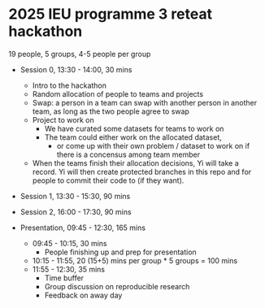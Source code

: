 # 2025 IEU programme 3 reteat hackathon

19 people, 5 groups, 4-5 people per group

- Session 0, 13:30 - 14:00, 30 mins
  - Intro to the hackathon
  - Random allocation of people to teams and projects
  - Swap: a person in a team can swap with another person in another team, as long as the two people agree to swap
  - Project to work on
    - We have curated some datasets for teams to work on
    - The team could either work on the allocated dataset, 
      - or come up with their own problem / dataset to work on if there is a concensus among team member
  - When the teams finish their allocation decisions, Yi will take a record. Yi will then create protected branches in this repo and for people to commit their code to (if they want).

- Session 1, 13:30 - 15:30, 90 mins

- Session 2, 16:00 - 17:30, 90 mins

- Presentation, 09:45 - 12:30, 165 mins
  - 09:45 - 10:15, 30 mins
    - People finishing up and prep for presentation
  - 10:15 - 11:55, 20 (15+5) mins per group * 5 groups =  100 mins
  - 11:55 - 12:30, 35 mins
    - Time buffer
    - Group discussion on reproducible research
    - Feedback on away day

